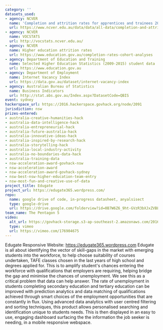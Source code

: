 ```yaml
---
category: ''
datasets_used:
- agency: NCVER
  name: 'Completion and attrition rates for apprentices and trainees 2014: state and territory data tables'
  url: https://www.ncver.edu.au/data/data/all-data/completion-and-attrition-rates-for-apprentices-and-trainees-2014-state-and-territory-data-tables#
- agency: NCVER
  name: VOCSTATS
  url: http://vocstats.ncver.edu.au/
- agency: NCVER
  name: Higher education attrition rates
  url: https://www.education.gov.au/completion-rates-cohort-analyses
- agency: Department of Education and Training
  name: Selected Higher Education Statistics (2009-2015) student data
  url: https://www.education.gov.au
- agency: Department of Employment
  name: Internet Vacancy Index
  url: https://data.gov.au/dataset/internet-vacancy-index
- agency: Australian Bureau of Statistics
  name: Business Indicators
  url: http://stat.abs.gov.au/Index.aspx?DatasetCode=QBIS
event: sydney
hackerspace_url: https://2016.hackerspace.govhack.org/node/2091
jurisdiction: nsw
prizes-entered:
- australia-creative-humanities-hack
- australia-data-intelligence-hack
- australia-entrepreneurial-hack
- australia-future-australia-hack
- australia-innovative-ideas-hack
- australia-inspired-by-research-hack
- australia-storytelling-hack
- australia-local-industry-activity
- australia-no-boundaries-data-hack
- australia-training-data
- nsw-acceleration-award-govhack-nsw
- nsw-acceleration-award
- nsw-acceleration-award-govhack-sydney
- nsw-best-nsw-higher-education-team-entry
- nsw-most-fun-and-creative-use-of-data
project_title: Edugate
project_url: https://edugate365.wordpress.com/
repo:
  name: google drive of code, in-progress datasheet, anyalsisect
  type: google-drive
  url: https://drive.google.com/folderview?id=0B7W6Z6_9ht-GVzR3bXJxZVBLb3M&usp=sharing
team_name: The Pentagon 5
video:
  alt_url: https://govhack-storage.s3-ap-southeast-2.amazonaws.com/2016/GOV-HACK-VIDEO-SML.mov
  type: vimeo
  url: https://vimeo.com/176904675
---
```


Edugate Responsive Website: https://edugate365.wordpress.com
Edugate is all about identifying the vector of skill-gaps in the market with emerging students into the workforce, to help choose suitability of courses undertaken, TAFE classes chosen in the last years of high school and degrees applied for. This is to amplify student's chances entering the workforce with qualifications that employers are requiring, helping bridge the gap and minimise the chances of unemployment.
We see this as a critical problem that data can help answer. The rate of unemployment in students completing secondary education and tertiary education can be improved with prediction analytics and data matching of qualifications achieved through smart choices of the employment opportunities that are constantly in flux.
Using advanced data analytics with user centred filtering and sorting techniques, this product allows personalised searching and identification unique to students needs. This is then displayed in an easy to use, engaging dashboard surfacing the the information the job seeker is needing, in a mobile responsive webspace.